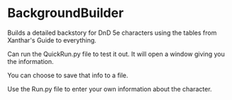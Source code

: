 # BackgroundBuilder
Builds a detailed backstory for DnD 5e characters using the tables from Xanthar's Guide to everything.

Can run the QuickRun.py file to test it out. 
It will open a window giving you the information.

You can choose to save that info to a file.


Use the Run.py file to enter your own information about the character.